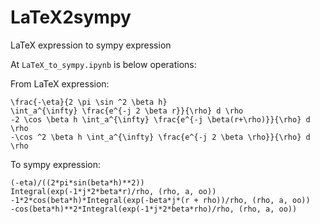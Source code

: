 # LaTeX2sympy
LaTeX expression to sympy expression 

At `LaTeX_to_sympy.ipynb` is below operations:

From LaTeX expression:
```
\frac{-\eta}{2 \pi \sin ^2 \beta h}
\int_a^{\infty} \frac{e^{-j 2 \beta r}}{\rho} d \rho
-2 \cos \beta h \int_a^{\infty} \frac{e^{-j \beta(r+\rho)}}{\rho} d \rho
-\cos ^2 \beta h \int_a^{\infty} \frac{e^{-j 2 \beta \rho}}{\rho} d \rho
```

To sympy expression:
```
(-eta)/((2*pi*sin(beta*h)**2))
Integral(exp(-1*j*2*beta*r)/rho, (rho, a, oo))
-1*2*cos(beta*h)*Integral(exp(-beta*j*(r + rho))/rho, (rho, a, oo))
-cos(beta*h)**2*Integral(exp(-1*j*2*beta*rho)/rho, (rho, a, oo))
```
